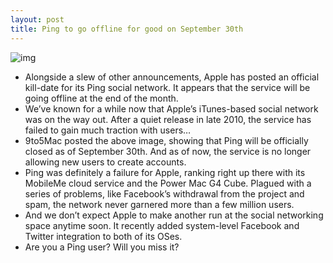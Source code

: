 ```yaml
---
layout: post
title: Ping to go offline for good on September 30th
---
```

![img](http://media.idownloadblog.com/wp-content/uploads/2012/09/no-more-ping.png)
* Alongside a slew of other announcements, Apple has posted an official kill-date for its Ping social network. It appears that the service will be going offline at the end of the month.
* We’ve known for a while now that Apple’s iTunes-based social network was on the way out. After a quiet release in late 2010, the service has failed to gain much traction with users…
* 9to5Mac posted the above image, showing that Ping will be officially closed as of September 30th. And as of now, the service is no longer allowing new users to create accounts.
* Ping was definitely a failure for Apple, ranking right up there with its MobileMe cloud service and the Power Mac G4 Cube. Plagued with a series of problems, like Facebook’s withdrawal from the project and spam, the network never garnered more than a few million users.
* And we don’t expect Apple to make another run at the social networking space anytime soon. It recently added system-level Facebook and Twitter integration to both of its OSes.
* Are you a Ping user? Will you miss it?

